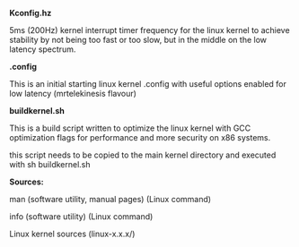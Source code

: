 **Kconfig.hz**

5ms (200Hz) kernel interrupt timer frequency for the linux kernel to achieve stability by not being too fast or too slow, but in the middle on the low latency spectrum.

**.config**

This is an initial starting linux kernel .config with useful options enabled for low latency (mrtelekinesis flavour) 

**buildkernel.sh**

This is a build script written to optimize the linux kernel with GCC optimization flags for performance and more security on x86 systems.

this script needs to be copied to the main kernel directory and executed with sh buildkernel.sh


**Sources:**

man (software utility, manual pages) (Linux command)

info (software utility) (Linux command)

Linux kernel sources (linux-x.x.x/)
